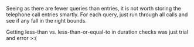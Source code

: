 Seeing as there are fewer queries than entries, it is not worth storing the telephone call entries smartly. For each query, just run through all calls and see if any fall in the right bounds.

Getting less-than vs. less-than-or-equal-to in duration checks was just trial and error >:(
